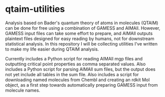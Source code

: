 # qtaim-utilities

Analysis based on Bader's quantum theory of atoms in molecules (QTAIM) can be done for free using a combination of GAMESS and AIMAll.
However, GAMESS input files can take some effort to prepare, and AIMAll outputs plaintext files designed for easy reading by humans, not for downstream statistical analysis.
In this repository I will be collecting utilities I've written to make my life easier during QTAIM analysis.

Currently includes a Python script for reading AIMAll mgp files and outputting critical point properties as comma separated values.
Also includes a Python script for parsing AIMAll sum files, but the output does not yet include all tables in the sum file.
Also includes a script for downloading named molecules from Chembl and creating an rdkit Mol object, as a first step towards automatically preparing GAMESS input from molecule names.
